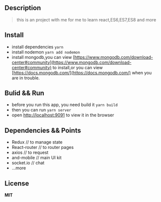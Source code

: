 ## Description
> this is an project with me for me to learn react,ES6,ES7,ES8 and more

## Install
* install dependencies `yarn`
* install nodemon `yarn add nodemon`
* install mongodb,you can view [https://www.mongodb.com/download-center#community](https://www.mongodb.com/download-center#community) to install,or you can view [https://docs.mongodb.com/](https://docs.mongodb.com/) when you are in trouble.

## Bulid && Run
* before you run this app, you need build it `yarn build`
* then you can run `yarn server`
* open [http://localhost:9091](http://localhost:9091) to view it in the browser

## Dependencies && Points
* Redux // to manage state
* React-router // to router pages
* axios // to request
* and-mobile // main UI kit
* socket.io // chat
* ...more

## License

**MIT**